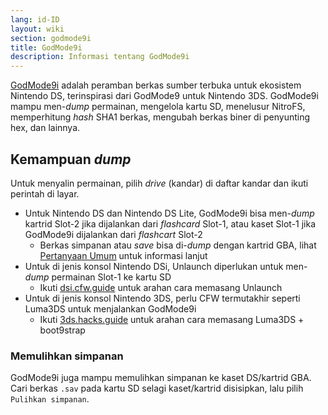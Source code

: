 ```yaml
---
lang: id-ID
layout: wiki
section: godmode9i
title: GodMode9i
description: Informasi tentang GodMode9i
---
```


[GodMode9i](https://github.com/DS-Homebrew/GodMode9i/) adalah peramban berkas sumber terbuka untuk ekosistem Nintendo DS, terinspirasi dari GodMode9 untuk Nintendo 3DS. GodMode9i mampu men-*dump* permainan, mengelola kartu SD, menelusur NitroFS, memperhitung *hash* SHA1 berkas, mengubah berkas biner di penyunting hex, dan lainnya.

## Kemampuan *dump*

Untuk menyalin permainan, pilih *drive* (kandar) di daftar kandar dan ikuti perintah di layar.
- Untuk Nintendo DS dan Nintendo DS Lite, GodMode9i bisa men-*dump* kartrid Slot-2 jika dijalankan dari *flashcard* Slot-1, atau kaset Slot-1 jika GodMode9i dijalankan dari *flashcart* Slot-2
   - Berkas simpanan atau *save* bisa di-*dump* dengan kartrid GBA, lihat [Pertanyaan Umum](faq?faq=how-do-i-dump-ds-saves-using-gba-save-data) untuk informasi lanjut
- Untuk di jenis konsol Nintendo DSi, Unlaunch diperlukan untuk men-*dump* permainan Slot-1 ke kartu SD
   - Ikuti [dsi.cfw.guide](https://dsi.cfw.guide/) untuk arahan cara memasang Unlaunch
- Untuk di jenis konsol Nintendo 3DS, perlu CFW termutakhir seperti Luma3DS untuk menjalankan GodMode9i
   - Ikuti [3ds.hacks.guide](https://3ds.hacks.guide/) untuk arahan cara memasang Luma3DS + boot9strap

### Memulihkan simpanan
GodMode9i juga mampu memulihkan simpanan ke kaset DS/kartrid GBA. Cari berkas `.sav` pada kartu SD selagi kaset/kartrid disisipkan, lalu pilih `Pulihkan simpanan`.
